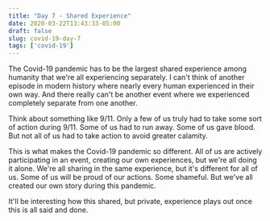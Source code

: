 ```yaml
---
title: "Day 7 - Shared Experience"
date: 2020-03-22T13:43:33-05:00
draft: false
slug: covid-19-day-7
tags: ['covid-19']
---
```


The Covid-19 pandemic has to be the largest shared experience among humanity that we're all experiencing separately.
I can't think of another episode in modern history where nearly every human experienced in their own way.
And there really can't be another event where we experienced completely separate from one another.

Think about something like 9/11.
Only a few of us truly had to take some sort of action during 9/11.
Some of us had to run away.
Some of us gave blood.
But not all of us had to take action to avoid greater calamity.

This is what makes the Covid-19 pandemic so different.
All of us are actively participating in an event, creating our own experiences, but we're all doing it alone.
We're all sharing in the same experience, but it's different for all of us.
Some of us will be proud of our actions.
Some shameful.
But we've all created our own story during this pandemic.

It'll be interesting how this shared, but private, experience plays out once this is all said and done.
